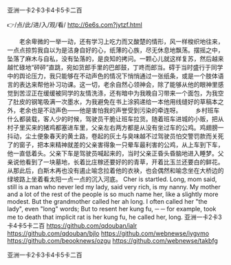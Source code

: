 
亚洲一卡2卡3卡4卡5卡二百




👉/点/此/进/入/观/看/ http://6e6s.com?jytzf.html




　　老余卑微的一举一动，还有学习上吃力而又酸楚的情形，风一样梭织地往来，一点点掠剪我自以为是洁身自好的心，纸薄的心族，尽无休息地飘荡。摆摇之中，坠落了麻木与自私，没有坠落的，是良知的拷问。一颗心儿就这样复苏，然后越来越忙碌地“砰砰”直跳，宛如货郎手里的巴郎鼓，丁咚而郎当。碍于当时盛行于同学中的舆论压力，我只能够在不动声色的情况下悄悄通过一张纸条，或是一个肢体语言的表达来帮他补习功课。这一切，老余自然心领神会，除了能够从他的眼神里感觉到苦涩正在缓缓被同学的友情洗涤，还有暗中为我晚自习带来一个面包，为我空了肚皮的钢笔吸满一次墨水，为我避免在书上涂鸦递给一本他用线缝好的草稿本之外，老余也是不动声色——他是害怕我的声誉受到污染的牵连呀。
　　乡村班车什么都装载，客人少的时候，驾驶员干脆让班车拉货。随着班车进城的小贩，把从村子里买来的猪鸡都塞进车里，父亲左右两方都是从没有坐过车的公鸡。鸡翅膀一抖动，尘土便象春天的黄土路，卷起的灰土与臭味越不过驾驶员怕交警罚款而关死了的窗子，把本来精神就差的父亲害得象一只晕车最利害的公鸡，从上车到下车，他一直低着头。父亲下车是驾驶员喊起来的，当时父亲正昏头昏脑地进入睡梦。父亲说他看到了一块墓地，长着比庄稼还要好的的青草，开着比玉兰还要白的鲜花。
从那此后，白斯木再也没有遏止喻念拉着他的衣袂，也会偶然和喻念坐在大桥边的绿坡路上坐着看太阳一点一点的沉入河底。
Cher is startled.
Long, mom said, still is a man who never led my lady, said very rich, is my nanny.
My mother and a lot of the rest of the people is so much name her, like a slightly more modest.
But the grandmother called her ah long.
I often called her "the lady", even "long" words;
But to resent her kung fu, ─ ─ for example, took me to death that implicit rat is her kung fu, he called her, long.
亚洲一卡2卡3卡4卡5卡二百 https://github.com/qdouban/ialr
https://github.com/qdouban/bjlo
https://github.com/webnewse/iygvmo
https://github.com/beooknews/ozgu
https://github.com/webnewse/takbfg





亚洲一卡2卡3卡4卡5卡二百
